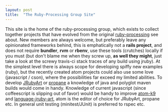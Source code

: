 ```yaml
---
layout: post
title:  "The Ruby-Processing Group Site"
---
```


This site is the home of the ruby-processing group, which exists to collect together projects that have evolved from the original [ruby-processing][ruby-processing] see about. New members are always welcome, but preferably leave any opinionated frameworks behind, this is emphatically not a __rails project__, and does not require __bundler__, __rvm__ or __rbenv__, use these tools (crutches) locally if you must (but don't blame me when they screw up, __as well they might__, just take a look at the screwy travis-ci stack traces of any build using jruby). At the simplest level there is always scope for developing spiffy new examples (ruby), but the recently created atom projects could also use some love (javascript / cson), where the possibilities far exceed my limited abilities. To develop [JRubyArt][jruby_art] or [propane][propane] a knowledge of java and polyglot maven builds would come in handy. Knowledge of current javascript (since coffeescript is slipping out of favor) would be handy to improve [atom-k9][atom-k9] and [language-jruby-art][language-jruby-art], atom is the editor of choice for JRubyArt, propane etc. In general unit testing (minitest/JUnit) is preferred to rspec etc.

[ruby-processing]:https://github.com/jashkenas/ruby-processing
[jruby_art]: https://ruby-processing.github.io/index.html
[propane]:https://ruby-processing.github.io/propane/
[language-jruby-art]:https://github.com/ruby-processing/language-jruby-art
[atom-k9]:https://github.com/ruby-processing/atom-k9

